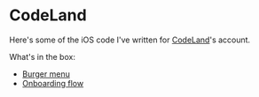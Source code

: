 # CodeLand
Here's some of the iOS code I've written for [CodeLand](https://instagram.com/code.land)'s account.  

What's in the box:

- [Burger menu](https://github.com/cristhianleonli/codeland/tree/main/BurgerMenuA)
- [Onboarding flow](https://github.com/cristhianleonli/codeland/tree/main/OnboardingStyleA)